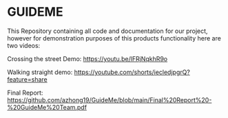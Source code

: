 # GUIDEME
This Repository containing all code and documentation for our project, however for demonstration purposes of this products functionality here are two videos:

Crossing the street Demo: https://youtu.be/lFRjNqkhR9o 

Walking straight demo: https://youtube.com/shorts/iecledjpgrQ?feature=share 

Final Report: https://github.com/azhong19/GuideMe/blob/main/Final%20Report%20-%20GuideMe%20Team.pdf
